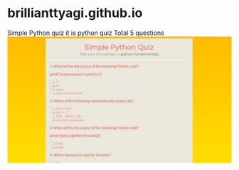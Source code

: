 # brillianttyagi.github.io

Simple Python quiz
it is python quiz
Total 5 questions
<img src="https://github.com/Brillianttyagi/Js-Quiz-/blob/master/quiz.JPG?raw=true">
